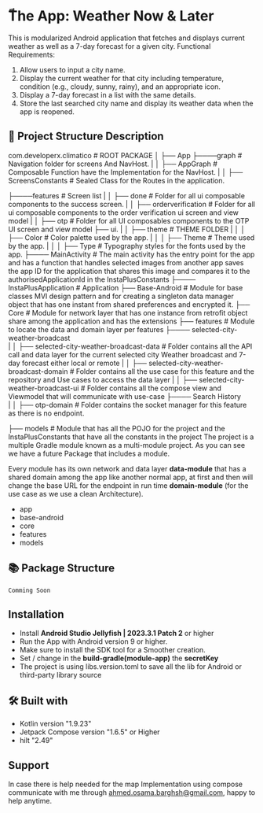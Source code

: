 # ّThe App: Weather Now & Later
This is  modularized Android application that fetches and displays current weather as well as a  7-day forecast for a given city.
Functional Requirements:
1. Allow users to input a city name.
2. Display the current weather for that city including temperature, condition (e.g.,
   cloudy, sunny, rainy), and an appropriate icon.
3. Display a 7-day forecast in a list with the same details.
4. Store the last searched city name and display its weather data when the app is
   reopened.

## 📄 Project Structure Description

com.developerx.climatico                   # ROOT PACKAGE
│
├── App
├────graph                              # Navigation folder for screens And NavHost.
|   │   ├── AppGraph                    # Composable Function have the Implementation for the NavHost.
|   │   ├── ScreensConstants            # Sealed Class for the Routes in the application.

├────features                           # Screen list
|   │   ├── done                        # Folder for all ui composable components to the success screen.
|   │   ├── orderverification           # Folder for all ui composable components to the order verification ui screen and view model
|   │   ├── otp                         # Folder for all UI composables components to the OTP UI screen and view model
├── ui.
|   │   ├── theme                       # THEME FOLDER
|   │   │   ├── Color                   # Color palette used by the app.
|   │   │   ├── Theme                   # Theme used by the app.
|   │   │   ├── Type                    # Typography styles for the fonts used by the app.
├──── MainActivity                      # The main activity has the entry point for the app and has a function that handles selected images from another app saves the app ID for the application that shares this image and compares it to the authorisedApplicationId in the InstaPlusConstants
├──── InstaPlusApplication              # Application
├── Base-Android                        # Module for base classes MVI design pattern and for creating a singleton data manager object that has one instant from shared preferences and encrypted it.
├── Core                                # Module for network layer that has one instance from retrofit object share among the application and has the extensions
├── features                            # Module to locate the data and domain layer per features
├──── selected-city-weather-broadcast             
|   │   ├── selected-city-weather-broadcast-data           # Folder contains all the API call and data layer for the current selected city Weather broadcast and 7-day forecast either local or remote
|   │   ├── selected-city-weather-broadcast-domain         # Folder contains all the use case for this feature and the repository and Use cases to access the data layer
|   │   ├── selected-city-weather-broadcast-ui             # Folder contains all the compose view and Viewmodel that will communicate with use-case
├──── Search History                     
|   │   ├── otp-domain                 # Folder contains the socket manager for this feature as there is no endpoint.

├── models                              # Module that has all the POJO for the project and the InstaPlusConstants that have all the constants in the project
The project is a multiple Gradle module known as a multi-module project. As you can see we have a future Package that includes a module.

Every module has its own network and data layer **data-module** that has a shared domain among the app like another normal app,
at first and then will change the base URL for the endpoint in run time **domain-module** (for the use case as we use a clean Architecture).

- app
- base-android
- core
- features
- models


## 📚 Package Structure

```
Comming Soon

```

## Installation
- Install **Android Studio Jellyfish | 2023.3.1 Patch 2** or higher
- Run the App with Android version 9 or higher.
- Make sure to install the SDK tool for a Smoother creation.
- Set / change in the **build-gradle(module-app)** the **secretKey**
- The project is using libs.version.toml to save all the lib for Android or third-party library source

##  🛠️ Built with

- Kotlin version "1.9.23"
- Jetpack Compose version "1.6.5" or Higher
- hilt "2.49"

## Support
In case there is help needed for the map Implementation using compose communicate with me through ahmed.osama.barghsh@gmail.com, happy to help anytime.

